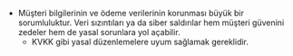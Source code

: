 - Müşteri bilgilerinin ve ödeme verilerinin korunması büyük bir sorumluluktur. Veri sızıntıları ya da siber saldırılar hem müşteri güvenini zedeler hem de yasal sorunlara yol açabilir.
	- KVKK gibi yasal düzenlemelere uyum sağlamak gereklidir.